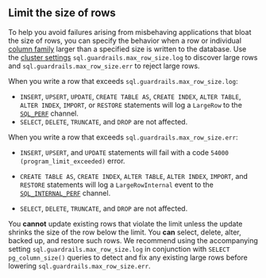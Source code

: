 ## Limit the size of rows

To help you avoid failures arising from misbehaving applications that bloat the size of rows, you can specify the behavior when a row or individual [column family](column-families.html) larger than a specified size is written to the database. Use the [cluster settings](cluster-settings.html) `sql.guardrails.max_row_size.log` to discover large rows and `sql.guardrails.max_row_size.err` to reject large rows.

When you write a row that exceeds `sql.guardrails.max_row_size.log`:

- `INSERT`, `UPSERT`, `UPDATE`, `CREATE TABLE AS`, `CREATE INDEX`, `ALTER TABLE`, `ALTER INDEX`, `IMPORT`, or `RESTORE` statements will log a `LargeRow` to the [`SQL_PERF`](logging.html#sql_perf) channel.
- `SELECT`, `DELETE`, `TRUNCATE`, and `DROP` are not affected.

When you write a row that exceeds `sql.guardrails.max_row_size.err`:

- `INSERT`, `UPSERT`, and `UPDATE` statements will fail with a code `54000 (program_limit_exceeded)` error.

- `CREATE TABLE AS`, `CREATE INDEX`, `ALTER TABLE`, `ALTER INDEX`, `IMPORT`, and `RESTORE` statements will log a `LargeRowInternal` event to the [`SQL_INTERNAL_PERF`](logging.html#sql_internal_perf) channel.

- `SELECT`, `DELETE`, `TRUNCATE`, and `DROP` are not affected.

You **cannot** update existing rows that violate the limit unless the update shrinks the size of the
row below the limit. You **can** select, delete, alter, backed up, and restore such rows. We
recommend using the accompanying setting `sql.guardrails.max_row_size.log` in conjunction with
`SELECT pg_column_size()` queries to detect and fix any existing large rows before lowering
`sql.guardrails.max_row_size.err`.
